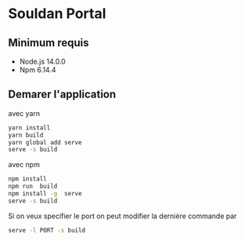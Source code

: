 # Souldan Portal

## Minimum requis

- Node.js 14.0.0
- Npm 6.14.4

## Demarer l'application

avec yarn

```sh
yarn install
yarn build
yarn global add serve
serve -s build
```

avec npm

```sh
npm install
npm run  build
npm install -g  serve
serve -s build
```

Si on veux specifier le port on peut modifier la dernière commande par

```sh
serve -l PORT -s build
```
